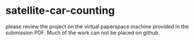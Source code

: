 # satellite-car-counting

please review the project on the virtual paperspace machine provided in the submission PDF. Much of the work can not be placed on github.
